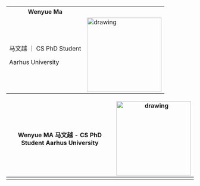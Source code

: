 <table>
<!-- <tr> -->
<th>  Wenyue Ma </th>
<th>  </th>
<!-- </tr> -->
<tr>
<td>


马文越 ｜ CS PhD Student

Aarhus University

</td>
<td>

<img style="float: right;"  src="pic/slef.jpg" alt="drawing" width="200"/>

</td>
</tr>
</table>

<style>
td, th {
   border: none!important;
}
</style>

| Wenyue MA    马文越 - CS PhD Student Aarhus University       |  <img style="float: right;"  src="pic/slef.jpg" alt="drawing" width="200"/>       | 
| ------------ | ------------- | 
| | |